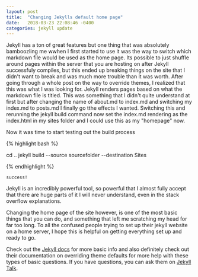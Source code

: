 ```yaml
---
layout: post
title:  "Changing Jekylls default home page"
date:   2018-03-23 22:08:46 -0400
categories: jekyll update
---
```

Jekyll has a ton of great features but one thing that was absolutely bamboozling me wwhen I first started to use it was the way to switch which markdown file would be used as the home page.
Its possible to just shuffle around pages within the server that you are hosting on after Jekyll successfuly compiles, but this ended up breaking things on the site that I didn't want to break and was much more trouble than it was worth.
After going through a whole post on the way to override themes, I realized that this was what I was looking for. Jekyll renders pages based on what the markdown file is titled. This was something that I didn't quite understand at first but after changing the name of about.md to index.md and switching my index.md to posts.md I finally go tthe effects I wanted.
Switching this and rerunning the jekyll build command now set the index.md rendering as the index.html in my sites folder and I could use this as my "homepage" now.

Now it was time to start testing out the build process

{% highlight bash  %}

cd ..
jekyll build --source sourcefolder --destination Sites

{% endhighlight %}

```
success!

```
Jekyll is an incredibly powerful tool, so powerful that I almost fully accept that there are huge parts of it I will never understand, even in the stack overflow explanations.

Changing the home page of the site however, is one of the most basic things that you can do, and something that left me scratching my head for far too long.
To all the confused people trying to set up their jekyll website on a home server, I hope this is helpful on getting everything set up and ready to go.


Check out the [Jekyll docs][jekyll-docs] for more basic info and also definitely check out their documentation on overriding theme defaults for more help with these types of basic questions. If you have questions, you can ask them on [Jekyll Talk][jekyll-talk].

[jekyll-docs]: https://jekyllrb.com/docs/home
[jekyll-gh]:   https://github.com/jekyll/jekyll
[jekyll-talk]: https://talk.jekyllrb.com/
